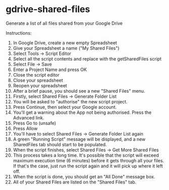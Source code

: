 # gdrive-shared-files
Generate a list of all files shared from your Google Drive

Instructions:

1) In Google Drive, create a new empty Spreadsheet
2) Give your Spreadsheet a name ("My Shared Files")
3) Select Tools -> Script Editor
4) Select all the script contents and replace with the getSharedFiles script
5) Select File -> Save
6) Enter a Project Name and press OK
7) Close the script editor
8) Close your spreadsheet
9) Reopen your spreadsheet
10) After a brief pause, you should see a new "Shared Files" menu.
11) Firstly, select Shared Files -> Generate Folder List
12) You will be asked to "authorise" the new script project. 
13) Press Continue, then select your Google account.
14) You'll get a warning about the App not being authorised. Press the Advanced link.
15) Press Go to <project name> (unsafe)
16) Press Allow
17) You'll have to select Shared Files -> Generate Folder List again
18) A green "Running Script" message will be displayed, and a new SharedFiles tab should start to be populated.
19) When the script finishes, select Shared Files -> Get More Shared Files
20) This process takes a long time. It's possible that the script will exceed maximum execution time (6 minutes) before it gets through all your files. If that's the case, just run the script again and it will pick up where it left off.
21) When the script is done, you should get an "All Done" message box.
22) All of your Shared Files are listed on the "Shared Files" tab.
